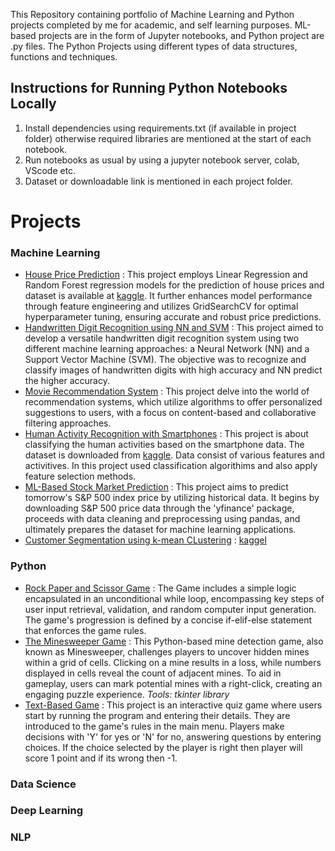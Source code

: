 This Repository containing portfolio of Machine Learning and Python projects completed by me for academic, and self learning purposes. ML-based projects are in the form of Jupyter notebooks, and Python project are .py files. The Python Projects using different types of data structures, functions and techniques. 
## Instructions for Running Python Notebooks Locally
1. Install dependencies using requirements.txt (if available in project folder) otherwise required libraries are mentioned at the start of each notebook.
2. Run notebooks as usual by using a jupyter notebook server, colab, VScode etc.
3. Dataset or downloadable link is mentioned in each project folder.
# Projects 
   ### Machine Learning 
   * [House Price Prediction](https://github.com/Syeda-Farhat/Machine-Learning-and-Python-Projects/blob/main/House_price_prediction%20(1).ipynb)  : This project employs Linear Regression and Random Forest regression models for the prediction of house prices and dataset is available at [kaggle](https://www.kaggle.com/datasets/shibumohapatra/house-price). It further enhances model performance through feature engineering and utilizes GridSearchCV for optimal hyperparameter tuning, ensuring accurate and robust price predictions.
   * [Handwritten Digit Recognition using NN and SVM](https://github.com/Syeda-Farhat/Machine-Learning-and-Python-Projects/blob/main/Handritten_digit_recognition_using_NN_and_SVM.ipynb)  : This project aimed to develop a versatile handwritten digit recognition system using two different machine learning approaches: a Neural Network (NN) and a Support Vector Machine (SVM). The objective was to recognize and classify images of handwritten digits with high accuracy and NN predict the higher accuracy.
   * [Movie Recommendation System](https://github.com/Syeda-Farhat/Machine-Learning-and-Python-Projects/tree/main/Recommendation_System) : This project delve into the world of recommendation systems, which utilize algorithms to offer personalized suggestions to users, with a focus on content-based and collaborative filtering approaches.
   * [Human Activity Recognition with Smartphones](https://github.com/Syeda-Farhat/Machine-Learning-and-Python-Projects/tree/main/Human%20Activity%20Prediction%20with%20Smartphones)  : This project is about classifying the human activities based on the smartphone data. The dataset is downloaded from [kaggle](https://www.kaggle.com/datasets/uciml/human-activity-recognition-with-smartphones). Data consist of various features and activitives. In this project used classification algorithims and also apply feature selection methods.
   * [ML-Based Stock Market Prediction](https://github.com/Syeda-Farhat/Machine-Learning-and-Python-Projects/blob/main/ML_Based_Stock_market_prediction.ipynb)  : This project aims to predict tomorrow's S&P 500 index price by utilizing historical data. It begins by downloading S&P 500 price data through the 'yfinance' package, proceeds with data cleaning and preprocessing using pandas, and ultimately prepares the dataset for machine learning applications.
   * [Customer Segmentation using k-mean CLustering]()  : [kaggel](https://www.kaggle.com/datasets/vjchoudhary7/customer-segmentation-tutorial-in-python)
   ### Python
   * [Rock Paper and Scissor Game](https://github.com/Syeda-Farhat/Machine-Learning-and-Python-Projects/tree/main/Rock-Paper-Scissor)  : The Game includes a simple logic encapsulated in an unconditional while loop, encompassing key steps of user input retrieval, validation, and random computer input generation. The game's progression is defined by a concise if-elif-else statement that enforces the game rules. 
   * [The Minesweeper Game](https://github.com/Syeda-Farhat/Machine-Learning-and-Python-Projects/tree/main/minesweeper)  : This Python-based mine detection game, also known as Minesweeper, challenges players to uncover hidden mines within a grid of cells. Clicking on a mine results in a loss, while numbers displayed in cells reveal the count of adjacent mines. To aid in gameplay, users can mark potential mines with a right-click, creating an engaging puzzle experience.
     *Tools:* *tkinter library*
   * [Text-Based Game](https://github.com/Syeda-Farhat/Machine-Learning-and-Python-Projects/tree/main/Texted-Based%20Game)  : This project is an interactive quiz game where users start by running the program and entering their details. They are introduced to the game's rules in the main menu. Players make decisions with 'Y' for yes or 'N' for no, answering questions by entering choices. If the choice selected by the player is right then player will score 1 point and if its wrong then -1.
   ### Data Science
   ### Deep Learning
   ### NLP
   
   

   
